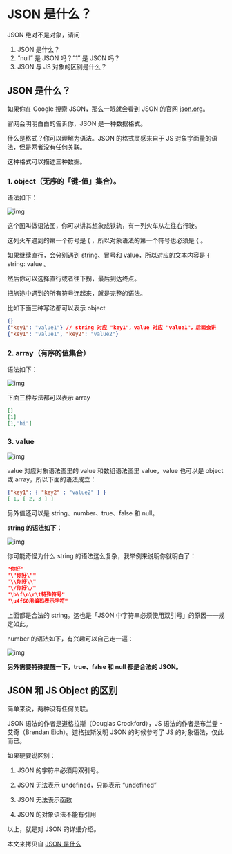 # JSON 是什么？

JSON 绝对不是对象，请问

1. JSON 是什么？
2. “null” 是 JSON 吗？”1″ 是 JSON 吗？
3. JSON 与 JS 对象的区别是什么？

## JSON 是什么？

如果你在 Google 搜索 JSON，那么一眼就会看到 JSON 的官网 [json.org](http://link.zhihu.com/?target=http%3A//json.org)。

官网会明明白白的告诉你，JSON 是一种数据格式。

什么是格式？你可以理解为语法。JSON 的格式灵感来自于 JS 对象字面量的语法，但是两者没有任何关联。

这种格式可以描述三种数据。

### 1. object（无序的「键-值」集合）。

语法如下：

![img](C:\Users\zhangxin\mydoc\blogs\basic-fe\imgs\020\59479b846bb06.png)

这个图叫做语法图，你可以讲其想象成铁轨，有一列火车从左往右行驶。

这列火车遇到的第一个符号是 { ，所以对象语法的第一个符号也必须是 { 。

如果继续直行，会分别遇到 string、冒号和 value，所以对应的文本内容是 { string: value 。

然后你可以选择直行或者往下拐，最后到达终点。

把旅途中遇到的所有符号连起来，就是完整的语法。

比如下面三种写法都可以表示 object

```json
{}
{"key1": "value1"} // string 对应 "key1"，value 对应 "value1"，后面会讲
{"key1": "value1", "key2": "value2"}
```

### 2. array（有序的值集合）

语法如下：

![img](C:\Users\zhangxin\mydoc\blogs\basic-fe\imgs\020\59479bb48632c.png)

下面三种写法都可以表示 array

```json
[]
[1]
[1,"hi"]
```

### 3. value

![img](C:\Users\zhangxin\mydoc\blogs\basic-fe\imgs\020\59479bf00b69d.png)

value 对应对象语法图里的 value 和数组语法图里 value，value 也可以是 object 或 array，所以下面的语法成立：

```json
{"key1": { "key2" : "value2" } }
[ 1, [ 2, 3 ] ]
```

另外值还可以是 string、number、true、false 和 null。

**string 的语法如下：**

![img](C:\Users\zhangxin\mydoc\blogs\basic-fe\imgs\020\59479c3146e56.png)

你可能奇怪为什么 string 的语法这么复杂，我举例来说明你就明白了：

```json
"你好"
"\"你好\""
"\\你好\\"
"\/你好\/"
"\b\f\n\r\t特殊符号"
"\u4f60用编码表示字符"
```

上面都是合法的 string。这也是「JSON 中字符串必须使用双引号」的原因——规定如此。

number 的语法如下，有兴趣可以自己走一遍：

![img](C:\Users\zhangxin\mydoc\blogs\basic-fe\imgs\020\59479c687856d.png)

**另外需要特殊提醒一下，true、false 和 null 都是合法的 JSON。**

## JSON 和 JS Object 的区别

简单来说，两种没有任何关联。

JSON 语法的作者是道格拉斯（Douglas Crockford），JS 语法的作者是布兰登・艾奇（Brendan Eich）。道格拉斯发明 JSON 的时候参考了 JS 的对象语法，仅此而已。

如果硬要说区别：

1. JSON 的字符串必须用双引号。

   

2. JSON 无法表示 undefined，只能表示 “undefined”

3. JSON 无法表示函数

4. JSON 的对象语法不能有引用

以上，就是对 JSON 的详细介绍。

本文来拷贝自 [JSON 是什么](http://blog.jirengu.com/?p=378)